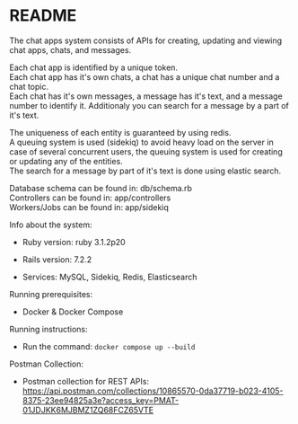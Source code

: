 # README

The chat apps system consists of APIs for creating, updating and viewing chat apps, chats, and messages.

Each chat app is identified by a unique token.  
Each chat app has it's own chats, a chat has a unique chat number and a chat topic.  
Each chat has it's own messages, a message has it's text, and a message number to identify it. Additionaly you can search for a message by a part of it's text.  

The uniqueness of each entity is guaranteed by using redis.  
A queuing system is used (sidekiq) to avoid heavy load on the server in case of several concurrent users, the queuing system is used for creating or updating any of the entities.  
The search for a message by part of it's text is done using elastic search.  

Database schema can be found in: db/schema.rb  
Controllers can be found in: app/controllers  
Workers/Jobs can be found in: app/sidekiq  


Info about the system:

* Ruby version: ruby 3.1.2p20

* Rails version: 7.2.2

* Services: MySQL, Sidekiq, Redis, Elasticsearch

Running prerequisites:

* Docker & Docker Compose

Running instructions:
* Run the command: `docker compose up --build`

Postman Collection:

* Postman collection for REST APIs: https://api.postman.com/collections/10865570-0da37719-b023-4105-8375-23ee94825a3e?access_key=PMAT-01JDJKK6MJBMZ1ZQ68FCZ65VTE

